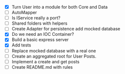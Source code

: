 - [x] Turn User into a module for both Core and Data
- [ ] AutoMapper
- [ ] Is IService really a port?
- [ ] Shared folders with helpers
- [ ] Create Adapter for persistence add mocked database
- [x] Do we need an IOC Container?
- [x] Build a basic express server
- [x] Add tests
- [ ] Replace mocked database with a real one
- [ ] Create an aggregated root for User Posts.
- [ ] Implement a create and get posts
- [ ] Create README.md with rules
